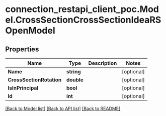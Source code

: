 # connection_restapi_client_poc.Model.CrossSectionCrossSectionIdeaRSOpenModel

## Properties

Name | Type | Description | Notes
------------ | ------------- | ------------- | -------------
**Name** | **string** |  | [optional] 
**CrossSectionRotation** | **double** |  | [optional] 
**IsInPrincipal** | **bool** |  | [optional] 
**Id** | **int** |  | [optional] 

[[Back to Model list]](../README.md#documentation-for-models) [[Back to API list]](../README.md#documentation-for-api-endpoints) [[Back to README]](../README.md)

